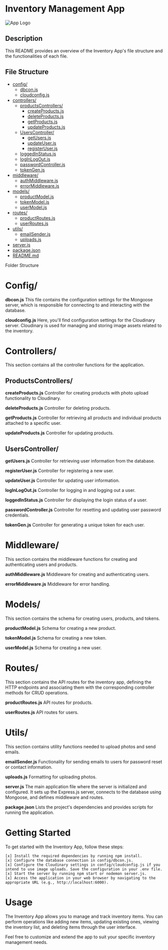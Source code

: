 # Inventory Management App

![App Logo](link_to_your_logo.png)

## Description

This README provides an overview of the Inventory App's file structure and the functionalities of each file.

## File Structure


- [config/](https://github.com/Jaaystones/Inventory_ManagementApp/tree/main/Backend/config)
  - [dbcon.js](https://github.com/Jaaystones/Inventory_Management_App/blob/main/Backend/config/DbConn.js)
  - [cloudconfig.js]([cloudconfigjs](https://github.com/Jaaystones/Inventory_Management_App/blob/main/Backend/config/DbConn.js))
- [controllers/](controllers)
  - [productsControllers/](productscontrollers)
    - [createProducts.js](createproductsjs)
    - [deleteProducts.js](deleteproductsjs)
    - [getProducts.js](getproductsjs)
    - [updateProducts.js](updateproductsjs)
  - [UsersController/](userscontroller)
    - [getUsers.js](getusersjs)
    - [updateUser.js](updateuserjs)
    - [registerUser.js](registeruserjs)
  - [loggedInStatus.js](loggedinstatusjs)
  - [logInLogOut.js](loginlogoutjs)
  - [passwordController.js](passwordcontrollerjs)
  - [tokenGen.js](tokengenjs)
- [middleware/](middleware)
  - [authMiddleware.js](authmiddlewarejs)
  - [errorMiddleware.js](errormiddlewarejs)  
- [models/](models)
  - [productModel.js](productmodeljs)
  - [tokenModel.js](tokenmodeljs)
  - [userModel.js](usermodeljs)
- [routes/](routes)
  - [productRoutes.js](productroutesjs)
  - [userRoutes.js](userroutesjs)
- [utils/](utils)
  - [emailSender.js](emailsenderjs)
  - [uploads.js](uploadsjs)
- [server.js](serverjs)
- [package.json](packagejson)
- [README.md](readmemd)



Folder Structure
# Config/
**dbcon.js**
This file contains the configuration settings for the Mongoose server, which is responsible for connecting to and interacting with the database.

**cloudconfig.js**
Here, you'll find configuration settings for the Cloudinary server. Cloudinary is used for managing and storing image assets related to the inventory.

# Controllers/
This section contains all the controller functions for the application.

## ProductsControllers/
**createProducts.js**
Controller for creating products with photo upload functionality to Cloudinary.

**deleteProducts.js**
Controller for deleting products.

**getProducts.js**
Controller for retrieving all products and individual products attached to a specific user.

**updateProducts.js**
Controller for updating products.

## UsersController/
**getUsers.js**
Controller for retrieving user information from the database.

**registerUser.js**
Controller for registering a new user.

**updateUser.js**
Controller for updating user information.

**logInLogOut.js**
Controller for logging in and logging out a user.

**loggedInStatus.js**
Controller for displaying the login status of a user.

**passwordController.js**
Controller for resetting and updating user password credentials.

**tokenGen.js**
Controller for generating a unique token for each user.

# Middleware/
This section contains the middleware functions for creating and authenticating users and products.

**authMiddleware.js**
Middleware for creating and authenticating users.

**errorMiddleware.js**
Middleware for error handling.

# Models/
This section contains the schema for creating users, products, and tokens.

**productModel.js**
Schema for creating a new product.

**tokenModel.js**
Schema for creating a new token.

**userModel.js**
Schema for creating a new user.

# Routes/
This section contains the API routes for the inventory app, defining the HTTP endpoints and associating them with the corresponding controller methods for CRUD operations.

**productRoutes.js**
API routes for products.

**userRoutes.js**
API routes for users.

# Utils/
This section contains utility functions needed to upload photos and send emails.

**emailSender.js**
Functionality for sending emails to users for password reset or contact information.

**uploads.js**
Formatting for uploading photos.

**server.js**
The main application file where the server is initialized and configured. It sets up the Express.js server, connects to the database using Mongoose, and defines middleware and routes.

**package.json**
Lists the project's dependencies and provides scripts for running the application.

# Getting Started
To get started with the Inventory App, follow these steps:
```
[x] Install the required dependencies by running npm install.
[x] Configure the database connection in config/dbcon.js.
[x] Configure the Cloudinary settings in config/cloudconfig.js if you intend to use image uploads. Save the configuration in your .env file.
[x] Start the server by running npm start or nodemon server.js.
[x] Access the application in your web browser by navigating to the appropriate URL (e.g., http://localhost:6000).

```

# Usage
The Inventory App allows you to manage and track inventory items. You can perform operations like adding new items, updating existing ones, viewing the inventory list, and deleting items through the user interface.

Feel free to customize and extend the app to suit your specific inventory management needs.
